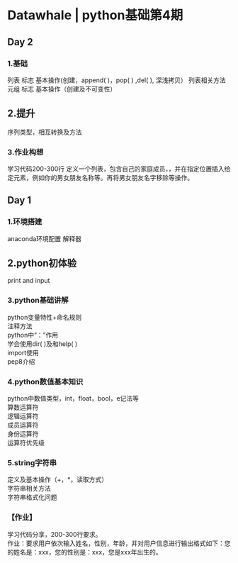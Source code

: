 # Datawhale | python基础第4期


## Day 2
### 1.基础
  列表
  标志
  基本操作(创建，append( )，pop( ) ,del( ), 深浅拷贝）
  列表相关方法
  元组
  标志
  基本操作（创建及不可变性）
  
## 2.提升
  序列类型，相互转换及方法

### 3.作业构想
  学习代码200-300行
  定义一个列表，包含自己的家庭成员，，并在指定位置插入给定元素，例如你的男女朋友名称等。再将男女朋友名字移除等操作。


## Day 1
### 1.环境搭建
  anaconda环境配置
  解释器
  
## 2.python初体验
  print and input 

### 3.python基础讲解
  python变量特性+命名规则   
  注释方法  
  python中“：”作用  
  学会使用dir( )及和help( )  
  import使用  
  pep8介绍  

### 4.python数值基本知识
  python中数值类型，int，float，bool，e记法等  
  算数运算符  
  逻辑运算符  
  成员运算符  
  身份运算符  
  运算符优先级  

### 5.string字符串
  定义及基本操作（+，*，读取方式）  
  字符串相关方法  
  字符串格式化问题  

### 【作业】
  学习代码分享，200-300行要求。  
  作业：要求用户依次输入姓名，性别，年龄，并对用户信息进行输出格式如下：您的姓名是：xxx，您的性别是：xxx，您是xxx年出生的。

